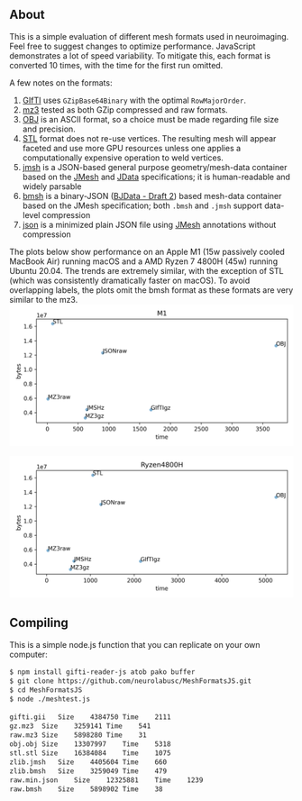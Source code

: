## About

This is a simple evaluation of different mesh formats used in neuroimaging. Feel free to suggest changes to optimize performance. JavaScript demonstrates a lot of speed variability. To mitigate this, each format is converted 10 times, with the time for the first run omitted.

A few notes on the formats:
 1. [GIfTI](https://www.nitrc.org/projects/gifti/) uses `GZipBase64Binary` with the optimal `RowMajorOrder`.
 2. [mz3](https://github.com/neurolabusc/surf-ice/tree/master/mz3) tested as both GZip compressed and raw formats.
 3. [OBJ](https://brainder.org/tag/wavefront-obj/) is an ASCII format, so a choice must be made regarding file size and precision.
 4. [STL](http://paulbourke.net/dataformats/stl/) format does not re-use vertices. The resulting mesh will appear faceted and use more GPU resources unless one applies a computationally expensive operation to weld vertices.
 5. [jmsh](https://en.wikipedia.org/wiki/JMesh) is a JSON-based general purpose geometry/mesh-data container based on the [JMesh](https://github.com/NeuroJSON/jmesh/blob/master/JMesh_specification.md) and [JData](https://github.com/NeuroJSON/jdata/blob/master/JData_specification.md) specifications; it is human-readable and widely parsable
 6. [bmsh](https://en.wikipedia.org/wiki/JMesh) is a binary-JSON ([BJData - Draft 2](https://github.com/NeuroJSON/bjdata/blob/Draft_2/Binary_JData_Specification.md)) based mesh-data container based on the JMesh specification; both `.bmsh` and `.jmsh` support data-level compression
 7. [json](http://json.org) is a minimized plain JSON file using [JMesh](https://github.com/NeuroJSON/jmesh/blob/master/JMesh_specification.md) annotations without compression

The plots below show performance on an Apple M1 (15w passively cooled MacBook Air) running macOS and a AMD Ryzen 7 4800H (45w) running Ubuntu 20.04. The trends are extremely similar, with the exception of STL (which was consistently dramatically faster on macOS). To avoid overlapping labels, the plots omit the bmsh format as these formats are very similar to the mz3.
![M1 Performance](M1.png)

![Ryzen Performance](Ryzen.png)

## Compiling

This is a simple node.js function that you can replicate on your own computer:

```
$ npm install gifti-reader-js atob pako buffer
$ git clone https://github.com/neurolabusc/MeshFormatsJS.git
$ cd MeshFormatsJS
$ node ./meshtest.js

gifti.gii	Size	4384750	Time	2111
gz.mz3	Size	3259141	Time	541
raw.mz3	Size	5898280	Time	31
obj.obj	Size	13307997	Time	5318
stl.stl	Size	16384084	Time	1075
zlib.jmsh	Size	4405604	Time	660
zlib.bmsh	Size	3259049	Time	479
raw.min.json	Size	12325881	Time	1239
raw.bmsh	Size	5898902	Time	38

```

